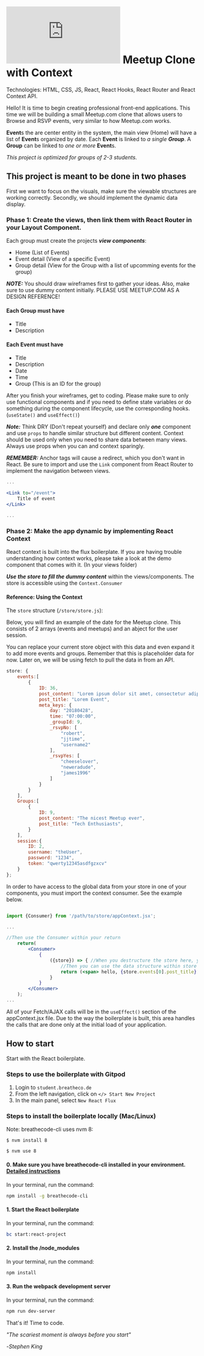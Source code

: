 # ![alt text](https://assets.breatheco.de/apis/img/images.php?blob&random&cat=icon&tags=breathecode,32) Meetup Clone with Context

Technologies: HTML, CSS, JS, React, React Hooks, React Router and React Context API.

Hello! It is time to begin creating professional front-end applications. This time
we will be building a small Meetup.com clone that allows users to Browse and RSVP events, very similar to how Meetup.com works.

**Event**s the are center entity in the system, the main view (Home) will have a list of **Event**s organized by date.
Each **Event** is linked to _a single **Group**_.
A **Group** can be linked to _one or more_ **Event**s.

_This project is optimized for groups of 2-3 students._

## This project is meant to be done in two phases

First we want to focus on the visuals, make sure the viewable structures are working correctly. 
Secondly, we should implement the dynamic data display.

### Phase 1: Create the views, then link them with React Router in your Layout Component.

Each group must create the projects ***view components***:

- Home (List of Events)
- Event detail (View of a specific Event)
- Group detail (View for the Group with a list of upcomming events for the group)

***NOTE:*** You should draw wireframes first to gather your ideas. Also, make sure to use dummy content initially. PLEASE USE MEETUP.COM AS A DESIGN REFERENCE!

#### Each Group must have

- Title
- Description

#### Each Event must have

- Title
- Description
- Date
- Time
- Group (This is an ID for the group)

After you finish your wireframes, get to coding. Please make sure to only use functional components and if you need to define state variables or do something during the component lifecycle, use the corresponding hooks. (`useState()` and `useEffect()`)

***Note:*** Think DRY (Don't repeat yourself) and declare only ***one*** component and use ```props``` to handle similar structure but different content. Context should be used only when you need to share data between many views. Always use props when you can and context sparingly.

***REMEMBER:*** Anchor tags will cause a redirect, which you don't want in React. Be sure to import and use the ```Link``` component from React Router to implement the navigation between views.

```jsx
...

<Link to="/event">
    Title of event
</Link>

...
```

### Phase 2: Make the app dynamic by implementing React Context

React context is built into the flux boilerplate. If you are having trouble understanding how context works, please take a look at the demo component that comes with it. (In your views folder)

***Use the store to fill the dummy content*** within the views/components. The store is accessible using the ```Context.Consumer```

#### Reference: Using the Context

The `store` structure (```/store/store.js```):

Below, you will find an example of the date for the Meetup clone. This consists of 2 arrays (events and meetups) and an abject for the user session.

You can replace your current store object with this data and even expand it to add more events and groups. Remember that this is placeholder data for now. Later on, we will be using fetch to pull the data in from an API.

```javascript
store: {
    events:[
        {
            ID: 36,
            post_content: "Lorem ipsum dolor sit amet, consectetur adipiscing elit. Sed nec libero consectetur risus vehicula interdum eu at elit. Proin a commodo erat, eu molestie ipsum. Aliquam tristique nunc a est tristique, et convallis risus ullamcorper. Fusce nec massa ac enim pellentesque ornare. Pellentesque non sapien varius, pellentesque tellus sit amet, facilisis justo. Duis rhoncus nunc id elementum dapibus. Sed dictum lacinia vestibulum.",
            post_title: "Lorem Event",
            meta_keys: {
                day: "20180428",
                time: "07:00:00",
                _groupId: 9,
                _rsvpNo: [
                    "robert",
                    "jjtime",
                    "username2"
                ],
                _rsvpYes: [
                    "cheeselover",
                    "neweradude",
                    "james1996"
                ]
            }
        }
    ],
    Groups:[
        {
            ID: 9,
            post_content: "The nicest Meetup ever",
            post_title: "Tech Enthusiasts",
        }
    ],
    session:{
        ID: 2,
        username: "theUser",
        password: "1234",
        token: "qwerty12345asdfgzxcv"
    }
};
```

In order to have access to the global data from your store in one of your components, you must import the context consumer. See the example below.

```jsx

import {Consumer} from '/path/to/store/appContext.jsx';

...

//Then use the Consumer within your return
    return(
        <Consumer>
            {
                ({store}) => { //When you destructure the store here, you can also pass actions.
                    //Then you can use the data structure within store into
                    return (<span> hello, {store.events[0].post_title} </span>);
                }
            }
        </Consumer>
    );
...

```

All of your Fetch/AJAX calls will be in the ```useEffect()``` section of the appContext.jsx file. Due to the way the boilerplate is built, this area handles the calls that are done only at the initial load of your application.

## How to start

Start with the React boilerplate.

### Steps to use the boilerplate with Gitpod

1. Login to `student.breatheco.de`
2. From the left navigation, click on `</> Start New Project`
3. In the main panel, select `New React Flux`

### Steps to install the boilerplate locally (Mac/Linux)

Note: breathecode-cli uses nvm 8:

```$ nvm install 8```

```$ nvm use 8```

#### 0. Make sure you have breathecode-cli installed in your environment. [Detailed instructions](https://www.npmjs.com/package/@breathecode/breathecode-cli)

In your terminal, run the command:

```bash
npm install -g breathecode-cli
```

#### 1. Start the React boilerplate

In your terminal, run the command:

```bash
bc start:react-project
```

#### 2. Install the /node_modules

In your terminal, run the command:

```bash
npm install
```

#### 3. Run the webpack development server

In your terminal, run the command:

```bash
npm run dev-server
```

That's it! Time to code.

_"The scariest moment is always before you start"_

-_Stephen King_
